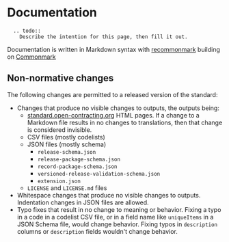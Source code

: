 # Documentation

```eval_rst
  .. todo::
    Describe the intention for this page, then fill it out.
```

Documentation is written in Markdown syntax with [recommonmark](https://recommonmark.readthedocs.org/en/latest/) building on [Commonmark](http://commonmark.org/)

## Non-normative changes

The following changes are permitted to a released version of the standard:

* Changes that produce no visible changes to outputs, the outputs being:
  * [standard.open-contracting.org](http://standard.open-contracting.org) HTML pages. If a change to a Markdown file results in no changes to translations, then that change is considered invisible.
  * CSV files (mostly codelists)
  * JSON files (mostly schema)
    * `release-schema.json`
    * `release-package-schema.json`
    * `record-package-schema.json`
    * `versioned-release-validation-schema.json`
    * `extension.json`
  * `LICENSE` and `LICENSE.md` files
* Whitespace changes that produce no visible changes to outputs. Indentation changes in JSON files are allowed.
* Typo fixes that result in no change to meaning or behavior. Fixing a typo in a code in a codelist CSV file, or in a field name like `uniqueItems` in a JSON Schema file, would change behavior. Fixing typos in `description` columns or `description` fields wouldn't change behavior.
